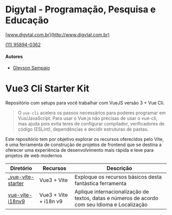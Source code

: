 # Digytal - Programação, Pesquisa e Educação
[www.digytal.com.br](http://www.digytal.com.br)

[(11) 95894-0362](https://api.whatsapp.com/send?phone=5511958940362)

#### Autores
- [Gleyson Sampaio](https://github.com/glysns)

# Vue3 Cli Starter Kit
Repositório com setups para você trabalhar com VueJS versão 3 + Vue Cli.

> O `vue-cli` acelera os passos necessários para poderes programar em Vus/JavaScript. Para usar o Vue.js não precisas de usar o vue-cli, mas ajuda pois evita teres de configurar compilador, verificadores de código (ESLint), dependências e decidir estruturas de pastas.

Este repositório tem por objetivo explorar os recursos oferecidos pelo Vite, é uma ferramenta de construção de projetos de frontend que se destina a oferecer uma experiência de desenvolvimento mais rápida e leve para projetos de web modernos

|Diretório|Recursos|Descrição|
|----------|---------|-------|
|[_vue-vite-starter](https://github.com/glysns/vue-starterkit/tree/main/vue-vite/_vue-vite-starter)|Vue3 + Vite|Exploque os recursos básicos desta fantástica ferramenta|
|[vue-vite-i18nv9](https://github.com/glysns/vue-starterkit/tree/main/vue-vite/vue-vite-i18nv9)|Vue3 + Vite + i18n v9|Aplique internacionalização de textos, datas e números de acordo com seu Idioma e Localização|
